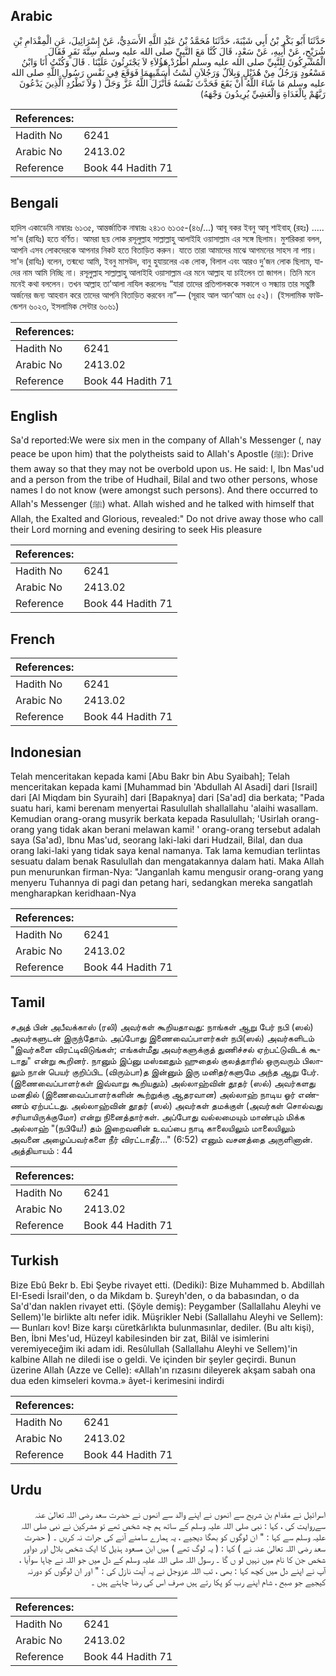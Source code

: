 ## Arabic


<div dir="rtl" lang="ar" style={{fontSize:'larger',backgroundColor:'#f8f9fa',padding:20}}>
حَدَّثَنَا أَبُو بَكْرِ بْنُ أَبِي شَيْبَةَ، حَدَّثَنَا مُحَمَّدُ بْنُ عَبْدِ اللَّهِ الأَسَدِيُّ، عَنْ إِسْرَائِيلَ، عَنِ الْمِقْدَامِ بْنِ شُرَيْحٍ، عَنْ أَبِيهِ، عَنْ سَعْدٍ، قَالَ كُنَّا مَعَ النَّبِيِّ صلى الله عليه وسلم سِتَّةَ نَفَرٍ فَقَالَ الْمُشْرِكُونَ لِلنَّبِيِّ صلى الله عليه وسلم اطْرُدْ هَؤُلاَءِ لاَ يَجْتَرِئُونَ عَلَيْنَا ‏.‏ قَالَ وَكُنْتُ أَنَا وَابْنُ مَسْعُودٍ وَرَجُلٌ مِنْ هُذَيْلٍ وَبِلاَلٌ وَرَجُلاَنِ لَسْتُ أُسَمِّيهِمَا فَوَقَعَ فِي نَفْسِ رَسُولِ اللَّهِ صلى الله عليه وسلم مَا شَاءَ اللَّهُ أَنْ يَقَعَ فَحَدَّثَ نَفْسَهُ فَأَنْزَلَ اللَّهُ عَزَّ وَجَلَّ ‏(‏ وَلاَ تَطْرُدِ الَّذِينَ يَدْعُونَ رَبَّهُمْ بِالْغَدَاةِ وَالْعَشِيِّ يُرِيدُونَ وَجْهَهُ‏)‏
</div>
<div style={{backgroundColor:'#f8f9fa',padding:20, marginBottom: 10}}><table> <thead> <tr> <th>References:</th> <th></th> </tr> </thead> <tbody><tr><td>Hadith No</td><td>6241</td></tr><tr><td>Arabic No</td><td>2413.02</td></tr><tr><td>Reference</td><td>Book 44 Hadith 71</td></tr></tbody></table></div>

## Bengali


<div dir="ltr" lang="bn" style={{fontSize:'larger',backgroundColor:'#f8f9fa',padding:20}}>
হাদিস একাডেমি নাম্বারঃ ৬১৩৫, আন্তর্জাতিক নাম্বারঃ ২৪১৩ ৬১৩৫-(৪৬/...) আবূ বকর ইবনু আবূ শাইবাহ্ (রহঃ) ..... সা'দ (রাযিঃ) হতে বর্ণিত। আমরা ছয় লোক রসূলুল্লাহ সাল্লাল্লাহু আলাইহি ওয়াসাল্লাম এর সঙ্গে ছিলাম। মুশরিকরা বলল, আপনি এসব লোকদেরকে আপনার নিকট হতে বিতাড়িত করুন। যাতে তারা আমাদের মাঝে আগমনের সাহস না পায়। সা'দ (রাযিঃ) বলেন, তন্মধ্যে আমি, ইবনু মাসউদ, বানু হুযায়লের এক লোক, বিলাল এবং আরও দু’জন লোক ছিলাম, যাদের নাম আমি নিচ্ছি না। রসূলুল্লাহ সাল্লাল্লাহু আলাইহি ওয়াসাল্লাম এর মনে আল্লাহ যা চাইলেন তা জাগল। তিনি মনে মনেই কথা বললেন। তখন আল্লাহ তা’আলা নাযিল করলেনঃ “যারা তাদের প্রতিপালককে সকালে ও সন্ধ্যায় তার সন্তুষ্টি অর্জনের জন্য আহবান করে তাদের আপনি বিতাড়িত করবেন না”— (সূরাহ আল আন’আম ৬ঃ ৫২)। (ইসলামিক ফাউন্ডেশন ৬০২৩, ইসলামিক সেন্টার ৬০৬১)
</div>
<div style={{backgroundColor:'#f8f9fa',padding:20, marginBottom: 10}}><table> <thead> <tr> <th>References:</th> <th></th> </tr> </thead> <tbody><tr><td>Hadith No</td><td>6241</td></tr><tr><td>Arabic No</td><td>2413.02</td></tr><tr><td>Reference</td><td>Book 44 Hadith 71</td></tr></tbody></table></div>

## English


<div dir="ltr" lang="en" style={{fontSize:'larger',backgroundColor:'#f8f9fa',padding:20}}>
Sa'd reported:We were six men in the company of Allah's Messenger (, nay peace be upon him) that the polytheists said to Allah's Apostle (ﷺ): Drive them away so that they may not be overbold upon us. He said: I, Ibn Mas'ud and a person from the tribe of Hudhail, Bilal and two other persons, whose names I do not know (were amongst such persons). And there occurred to Allah's Messenger (ﷺ) what. Allah wished and he talked with himself that Allah, the Exalted and Glorious, revealed:" Do not drive away those who call their Lord morning and evening desiring to seek His pleasure
</div>
<div style={{backgroundColor:'#f8f9fa',padding:20, marginBottom: 10}}><table> <thead> <tr> <th>References:</th> <th></th> </tr> </thead> <tbody><tr><td>Hadith No</td><td>6241</td></tr><tr><td>Arabic No</td><td>2413.02</td></tr><tr><td>Reference</td><td>Book 44 Hadith 71</td></tr></tbody></table></div>

## French


<div dir="ltr" lang="fr" style={{fontSize:'larger',backgroundColor:'#f8f9fa',padding:20}}>

</div>
<div style={{backgroundColor:'#f8f9fa',padding:20, marginBottom: 10}}><table> <thead> <tr> <th>References:</th> <th></th> </tr> </thead> <tbody><tr><td>Hadith No</td><td>6241</td></tr><tr><td>Arabic No</td><td>2413.02</td></tr><tr><td>Reference</td><td>Book 44 Hadith 71</td></tr></tbody></table></div>

## Indonesian


<div dir="ltr" lang="id" style={{fontSize:'larger',backgroundColor:'#f8f9fa',padding:20}}>
Telah menceritakan kepada kami [Abu Bakr bin Abu Syaibah]; Telah menceritakan kepada kami [Muhammad bin 'Abdullah Al Asadi] dari [Israil] dari [Al Miqdam bin Syuraih] dari [Bapaknya] dari [Sa'ad] dia berkata; "Pada suatu hari, kami berenam menyertai Rasulullah shallallahu 'alaihi wasallam. Kemudian orang-orang musyrik berkata kepada Rasulullah; 'Usirlah orang-orang yang tidak akan berani melawan kami! ' orang-orang tersebut adalah saya (Sa'ad), lbnu Mas'ud, seorang laki-laki dari Hudzail, Bilal, dan dua orang laki-laki yang tidak saya kenal namanya. Tak lama kemudian terlintas sesuatu dalam benak Rasulullah dan mengatakannya dalam hati. Maka Allah pun menurunkan firman-Nya: "Janganlah kamu mengusir orang-orang yang menyeru Tuhannya di pagi dan petang hari, sedangkan mereka sangatlah mengharapkan keridhaan-Nya
</div>
<div style={{backgroundColor:'#f8f9fa',padding:20, marginBottom: 10}}><table> <thead> <tr> <th>References:</th> <th></th> </tr> </thead> <tbody><tr><td>Hadith No</td><td>6241</td></tr><tr><td>Arabic No</td><td>2413.02</td></tr><tr><td>Reference</td><td>Book 44 Hadith 71</td></tr></tbody></table></div>

## Tamil


<div dir="ltr" lang="ta" style={{fontSize:'larger',backgroundColor:'#f8f9fa',padding:20}}>
சஅத் பின் அபீவக்காஸ் (ரலி) அவர்கள் கூறியதாவது: நாங்கள் ஆறு பேர் நபி (ஸல்) அவர்களுடன் இருந்தோம். அப்போது இணைவைப்பாளர்கள் நபி(ஸல்) அவர்களிடம் "இவர்களை விரட்டிவிடுங்கள்; எங்கள்மீது அவர்களுக்குத் துணிச்சல் ஏற்பட்டுவிடக் கூடாது" என்று கூறினர். நானும் இப்னு மஸ்ஊதும் ஹுதைல் குலத்தாரில் ஒருவரும் பிலாலும் நான் பெயர் குறிப்பிட (விரும்பா)த இன்னும் இரு மனிதர்களுமே அந்த ஆறு பேர். (இணைவைப்பாளர்கள் இவ்வாறு கூறியதும்) அல்லாஹ்வின் தூதர் (ஸல்) அவர்களது மனதில் (இணைவைப்பாளர்களின் கூற்றுக்கு ஆதரவான) அல்லாஹ் நாடிய ஓர் எண்ணம் ஏற்பட்டது. அல்லாஹ்வின் தூதர் (ஸல்) அவர்கள் தமக்குள் (அவர்கள் சொல்வது சரியாயிருக்குமோ) என்று நினைத்தார்கள். அப்போது வல்லமையும் மாண்பும் மிக்க அல்லாஹ் "(நபியே!) தம் இறைவனின் உவப்பை நாடி காலையிலும் மாலையிலும் அவனை அழைப்பவர்களை நீர் விரட்டாதீர்..." (6:52) எனும் வசனத்தை அருளினான். அத்தியாயம் : 44
</div>
<div style={{backgroundColor:'#f8f9fa',padding:20, marginBottom: 10}}><table> <thead> <tr> <th>References:</th> <th></th> </tr> </thead> <tbody><tr><td>Hadith No</td><td>6241</td></tr><tr><td>Arabic No</td><td>2413.02</td></tr><tr><td>Reference</td><td>Book 44 Hadith 71</td></tr></tbody></table></div>

## Turkish


<div dir="ltr" lang="tr" style={{fontSize:'larger',backgroundColor:'#f8f9fa',padding:20}}>
Bize Ebû Bekr b. Ebi Şeybe rivayet etti. (Dediki): Bize Muhammed b. Abdillah EI-Esedi İsrail'den, o da Mikdam b. Şureyh'den, o da babasından, o da Sa'd'dan naklen rivayet etti. (Şöyle demiş): Peygamber (Sallallahu Aleyhi ve Sellem)'le birlikte altı nefer idik. Müşrikler Nebi (Sallallahu Aleyhi ve Sellem): — Bunları kov! Bize karşı cüretkârlıkta bulunmasınlar, dediler. (Bu altı kişi), Ben, İbni Mes'ud, Hüzeyl kabilesinden bir zat, Bilâl ve isimlerini veremiyeceğim iki adam idi. Resûlullah (Sallallahu Aleyhi ve Sellem)'in kalbine Allah ne diledi ise o geldi. Ve içinden bir şeyler geçirdi. Bunun üzerine Allah (Azze ve Celle): «Allah'ın rızasını dileyerek akşam sabah ona dua eden kimseleri kovma.» âyet-i kerimesini indirdi
</div>
<div style={{backgroundColor:'#f8f9fa',padding:20, marginBottom: 10}}><table> <thead> <tr> <th>References:</th> <th></th> </tr> </thead> <tbody><tr><td>Hadith No</td><td>6241</td></tr><tr><td>Arabic No</td><td>2413.02</td></tr><tr><td>Reference</td><td>Book 44 Hadith 71</td></tr></tbody></table></div>

## Urdu


<div dir="rtl" lang="ur" style={{fontSize:'larger',backgroundColor:'#f8f9fa',padding:20}}>
اسرائیل نے مقدام بن شریح سے انھوں نے اپنے والد سے انھوں نے حضرت سعد رضی اللہ تعالیٰ عنہ سےروایت کی ، کہا : نبی صلی اللہ علیہ وسلم کے ساتھ ہم چھ شخص تھے تو مشرکین نے نبی صلی اللہ علیہ وسلم سے کہا : " ان لوگوں کو بھگا دیجیے ، یہ ہمارے سامنے آنے کی جرات نہ کریں ۔ ( حضرت سعد رضی اللہ تعالیٰ عنہ نے ) کہا : ( یہ لوگ تھے ) میں ابن مسعود ہذیل کا ایک شخص بلال اور دواور شخص جن کا نام میں نہیں لو ں گا ۔ رسول اللہ صلی اللہ علیہ وسلم کے دل میں جو اللہ نے چاہا سوآیا ، آپ نے اپنے دل میں کچھ کہا : بھی ، تب اللہ عزوجل نے یہ آیت نازل کی : " اور ان لوگوں کو دورنہ کیجیے جو صبح ، شام اپنے رب کو پکا رتے ہیں صرف اس کی رضا چاہتے ہیں ۔
</div>
<div style={{backgroundColor:'#f8f9fa',padding:20, marginBottom: 10}}><table> <thead> <tr> <th>References:</th> <th></th> </tr> </thead> <tbody><tr><td>Hadith No</td><td>6241</td></tr><tr><td>Arabic No</td><td>2413.02</td></tr><tr><td>Reference</td><td>Book 44 Hadith 71</td></tr></tbody></table></div>